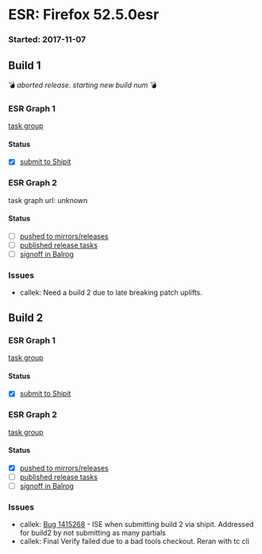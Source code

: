 # ESR: Firefox 52.5.0esr

### Started: 2017-11-07

## Build 1
:bomb: _aborted release. starting new build num_ :bomb:

### ESR Graph 1
[task group](https://tools.taskcluster.net/push-inspector/#/GqVVU9g_Tj2Q92UD0mbp_g)

#### Status
- [x] [submit to Shipit](https://wiki.mozilla.org/Release:Release_Automation_on_Mercurial:Starting_a_Release#Submit_to_Ship_It)

### ESR Graph 2
task graph url: unknown

#### Status
- [ ] [pushed to mirrors/releases](../how-tos/relpro.md#2-push-to-releases-dir-mirrors)
- [ ] [published release tasks](../how-tos/relpro.md#4-publish-release)
- [ ] [signoff in Balrog](../how-tos/relpro.md#3-signoffs)

### Issues
- callek: Need a build 2 due to late breaking patch uplifts.
## Build 2

### ESR Graph 1
[task group](https://tools.taskcluster.net/push-inspector/#/AziNSjvYQw24URbOOKhkvA)

#### Status
- [x] [submit to Shipit](https://wiki.mozilla.org/Release:Release_Automation_on_Mercurial:Starting_a_Release#Submit_to_Ship_It)

### ESR Graph 2
[task group](https://tools.taskcluster.net/push-inspector/#/eXlDTG0SQJWndwcdW-KIMQ)

#### Status
- [x] [pushed to mirrors/releases](../how-tos/relpro.md#2-push-to-releases-dir-mirrors)
- [ ] [published release tasks](../how-tos/relpro.md#4-publish-release)
- [ ] [signoff in Balrog](../how-tos/relpro.md#3-signoffs)

### Issues
- callek: [Bug 1415268](https://bugzil.la/1415268) - ISE when submitting build 2 via shipit. Addressed for build2 by not submitting as many partials
- callek: Final Verify failed due to a bad tools checkout. Reran with tc cli
